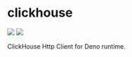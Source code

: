 # clickhouse

[![](https://img.shields.io/github/workflow/status/3beca/clickhouse/CI?style=flat-square)](https://github.com/3beca/clickhouse/actions)
[![](https://img.shields.io/codecov/c/gh/3beca/clickhouse?style=flat-square)](https://codecov.io/gh/3beca/clickhouse)

ClickHouse Http Client for Deno runtime.
